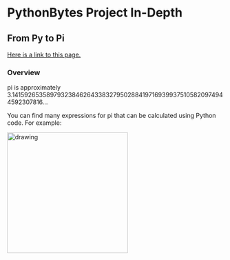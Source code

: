 # PythonBytes Project In-Depth


## From Py to Pi


[Here is a link to this page.](https://github.com/robfatland/pythonbytes/tree/master/projects/pi#pythonbytes-project-in-depth)


### Overview


pi is approximately 3.141592653589793238462643383279502884197169399375105820974944592307816...


You can find many expressions for pi that can be calculated using Python code. For example: 


<img src="https://github.com/robfatland/pythonbytes/blob/master/projects/pi/pi_4fractions.png" alt="drawing" width="280"/>



